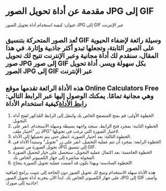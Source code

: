 مقدمة عن أداة تحويل الصور JPG إلى GIF
=====================================

عنوان: كيفية استخدام أداة تحويل الصور JPG إلى GIF عبر الإنترنت

تُعد الصور المتحركة بتنسيق GIF وسيلة رائعة لإضفاء الحيوية على الصور الثابتة، وتجعلها تبدو أكثر جاذبية وإثارة. في هذا المقال، سنقدم لك أداة مجانية وعبر الإنترنت تتيح لك تحويل صور JPG إلى صور GIF بكل سهولة ويسر. أداة تحويل الصور JPG إلى GIF عبر الإنترنت
-----------------------------------------

هذه الأداة الرائعة تقدمها موقع Online Calculators Free وهي مجانية تمامًا. يمكنك الوصول إليها عبر الرابط التالي: [رابط الأداة](https://www.onlinecalculatorsfree.com/ar/convert/jpg-to-gif.html)كيفية استخدام الأداة
--------------------

1. الخطوة الأولى: قم بفتح المتصفح الخاص بك وانتقل إلى الرابط المُذكور لفتح أداة التحويل.
2. الخطوة الثانية: بمجرد فتح الرابط، ستجد واجهة بسيطة وسهلة الاستخدام. انقر على زر "اختيار ملف JPG" لاختيار الصورة التي ترغب في تحويلها.
3. الخطوة الثالثة: بعد اختيار الصورة، انتظر حتى يتم تحميلها إلى الأداة.
4. الخطوة الرابعة: بمجرد أن تتم عملية التحميل، انقر على زر "تحويل" وستبدأ الأداة في تحويل الصورة من تنسيق JPG إلى تنسيق GIF.
5. الخطوة الخامسة: بعد اكتمال عملية التحويل، ستحصل على خيار لتحميل الصورة المحولة مباشرة إلى جهاز الكمبيوتر الخاص بك.
6. الخطوة السادسة: وبهذا تكون قد أتممت عملية تحويل الصورة بنجاح!

هذه الأداة سهلة الاستخدام وتتيح لك تحويل الصور دون الحاجة إلى تثبيت برامج إضافية على جهاز الكمبيوتر الخاص بك. ابدأ الآن بتجربة أداة تحويل الصور JPG إلى GIF وأضف جاذبية إلى صورك!